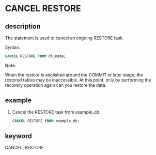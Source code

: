 # CANCEL RESTORE

## description

The statement is used to cancel an ongoing RESTORE task.

Syntax:

```sql
CANCEL RESTORE FROM db_name;
```

Note:

When the restore is abolished around the COMMIT or later stage, the restored tables may be inaccessible. At this point, only by performing the recovery operation again can you restore the data.

## example

1. Cancel the RESTORE task from example_db.

    ```sql
    CANCEL RESTORE FROM example_db;
    ```

## keyword

CANCEL, RESTORE
